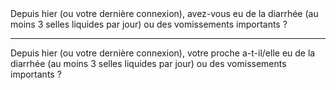 <!---->Depuis hier (ou votre dernière connexion), avez-vous eu de la diarrhée (au moins 3 selles liquides par jour) ou des vomissements importants ?

---

<!---->Depuis hier (ou votre dernière connexion), votre proche a-t-il/elle eu de la diarrhée (au moins 3 selles liquides par jour) ou des vomissements importants ?
